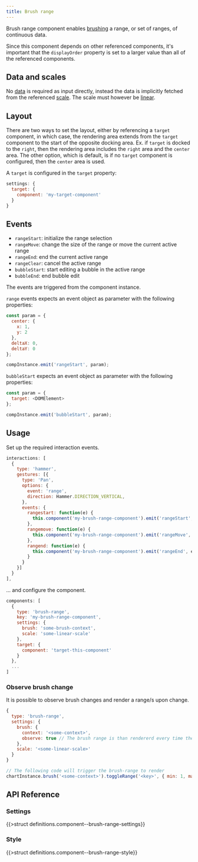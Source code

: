 ```yaml
---
title: Brush range
---
```


Brush range component enables [brushing](brushing.md) a range, or set of ranges, of continuous data.

Since this component depends on other referenced components, it's important that the `displayOrder` property is set to a larger value than all of the referenced components.

## Data and scales

No [data](data.md) is required as input directly, instead the data is implicitly fetched from the referenced [scale](scales.md). The scale must however be [linear](scales.md).

## Layout

There are two ways to set the layout, either by referencing a `target` component, in which case, the rendering area extends from the `target` component to the start of the opposite docking area. Ex. if `target` is docked to the `right`, then the rendering area includes the `right` area and the `center` area. The other option, which is default, is if no `target` component is configured, then the `center` area is used.

A `target` is configured in the `target` property:

```js
settings: {
  target: {
    component: 'my-target-component'
  }
}
```

## Events

* `rangeStart`: initialize the range selection
* `rangeMove`: change the size of the range or move the current active range
* `rangeEnd`: end the current active range
* `rangeClear`: cancel the active range
* `bubbleStart`: start editing a bubble in the active range
* `bubbleEnd`: end bubble edit

The events are triggered from the component instance.

`range` events expects an event object as parameter with the following properties:

```js
const param = {
  center: {
    x: 1,
    y: 2
  },
  deltaX: 0,
  deltaY: 0
};

compInstance.emit('rangeStart', param);
```

`bubbleStart` expects an event object as parameter with the following properties:

```js
const param = {
  target: <DOMElement>
};

compInstance.emit('bubbleStart', param);
```

## Usage

Set up the required interaction events.

```js
interactions: [
  {
    type: 'hammer',
    gestures: [{
      type: 'Pan',
      options: {
        event: 'range',
        direction: Hammer.DIRECTION_VERTICAL,
      },
      events: {
        rangestart: function(e) {
          this.component('my-brush-range-component').emit('rangeStart', e);
        },
        rangemove: function(e) {
          this.component('my-brush-range-component').emit('rangeMove', e);
        },
        rangend: function(e) {
          this.component('my-brush-range-component').emit('rangeEnd', e);
        }
      }
    }]
  }
],
```

... and configure the component.

```js
components: [
  {
    type: 'brush-range',
    key: 'my-brush-range-component',
    settings: {
      brush: 'some-brush-context',
      scale: 'some-linear-scale'
    },
    target: {
      component: 'target-this-component'
    }
  },
  ...
]
```

### Observe brush change

It is possible to observe brush changes and render a range/s upon change.

```js
{
  type: 'brush-range',
  settings: {
    brush: {
      context: '<some-context>',
      observe: true // The brush range is than rendererd every time the brush context changes
    },
    scale: '<some-linear-scale>'
  }
}

// The following code will trigger the brush-range to render
chartInstance.brush('<some-context>').toggleRange('<key>', { min: 1, max: 2 });
```

## API Reference

### Settings

{{>struct definitions.component--brush-range-settings}}

### Style

{{>struct definitions.component--brush-range-style}}